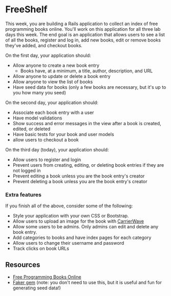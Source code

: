 # FreeShelf

This week, you are building a Rails application to collect an index of free programming books online. You'll work on this application for all three lab days this week. The end goal is an application that allows users to see a list of all the books, register and log in, add new books, edit or remove books they've added, and checkout books.

On the first day, your application should:

- Allow anyone to create a new book entry
  - Books have, at a minimum, a title, author, description, and URL
- Allow anyone to update or delete a book entry
- Allow anyone to view the list of books
- Have seed data for books (only a few books are necessary, but it's up to you how many you seed)

On the second day, your application should:

- Associate each book entry with a user
- Have model validations
- Show success and error messages in the view after a book is created, edited, or deleted
- Have basic tests for your book and user models
- allow users to checkout a book

On the third day (today), your application should:

- Allow users to register and login
- Prevent users from creating, editing, or deleting book entries if they are not logged in
- Prevent editing a book unless you are the book entry's creator
- Prevent deleting a book unless you are the book entry's creator

### Extra features

If you finish all of the above, consider some of the following:

- Style your application with your own CSS or Bootstrap.
- Allow users to upload an image for the book with [CarrierWave](https://code.tutsplus.com/tutorials/rails-image-upload-using-carrierwave-in-a-rails-app--cms-25183)
- Allow some users to be admins. Only admins can edit and delete any book entry.
- Add categories to books and have index pages for each category
- Allow users to change their username and password
- Track clicks on book URLs

## Resources

- [Free Programming Books Online](https://github.com/EbookFoundation/free-programming-books/blob/master/free-programming-books.md)
- [Faker gem](https://github.com/stympy/faker) (note: you don't need to use this, but it is useful and fun for generating seed data!)

